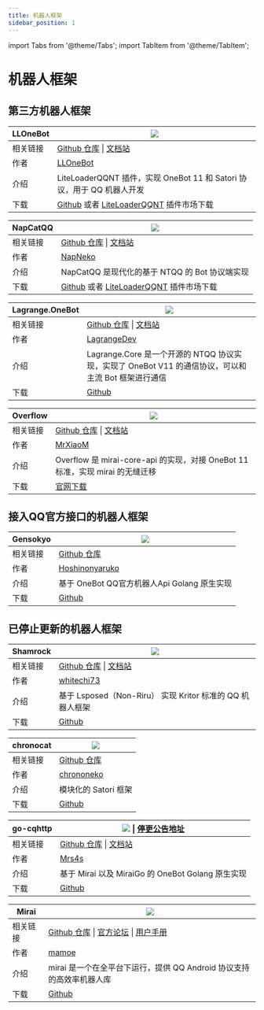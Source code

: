 ```yaml
---
title: 机器人框架
sidebar_position: 1
---
```


import Tabs from '@theme/Tabs';
import TabItem from '@theme/TabItem';

# 机器人框架

## 第三方机器人框架

<Tabs queryString="qqbot">
<TabItem value="LLOneBot" label="LLOneBot">

| LLOneBot | ![](https://img.shields.io/badge/状态-积极维护-green?style=for-the-badge) |
| --- | --- |
| 相关链接 | [Github 仓库](https://github.com/LLOneBot/LLOneBot) \| [文档站](https://llonebot.github.io/zh-CN/) |
| 作者 | [LLOneBot](https://github.com/LLOneBot) |
| 介绍 | LiteLoaderQQNT 插件，实现 OneBot 11 和 Satori 协议，用于 QQ 机器人开发 |
| 下载 | [Github](https://github.com/LLOneBot/LLOneBot/releases) 或者 [LiteLoaderQQNT](https://github.com/LiteLoaderQQNT/LiteLoaderQQNT) 插件市场下载 |

</TabItem>
<TabItem value="NapCatQQ" label="NapCatQQ">

| NapCatQQ | ![](https://img.shields.io/badge/状态-积极维护-green?style=for-the-badge) |
| --- | --- |
| 相关链接 | [Github 仓库](https://github.com/NapNeko/NapCatQQ) \| [文档站](https://napneko.github.io/) |
| 作者 | [NapNeko](https://github.com/NapNeko) |
| 介绍 | NapCatQQ 是现代化的基于 NTQQ 的 Bot 协议端实现 |
| 下载 | [Github](https://github.com/NapNeko/NapCatQQ/releases) 或者 [LiteLoaderQQNT](https://github.com/LiteLoaderQQNT/LiteLoaderQQNT) 插件市场下载 |

</TabItem>
<TabItem value="Lagrange.OneBot" label="Lagrange.OneBot">

| Lagrange.OneBot | ![](https://img.shields.io/badge/状态-积极维护-green?style=for-the-badge) |
| --- | --- |
| 相关链接 | [Github 仓库](https://github.com/LagrangeDev/Lagrange.Core) \| [文档站](https://lagrangedev.github.io/Lagrange.Doc/Lagrange.OneBot/) |
| 作者 | [LagrangeDev](https://github.com/LagrangeDev) |
| 介绍 | Lagrange.Core 是一个开源的 NTQQ 协议实现，实现了 OneBot V11 的通信协议，可以和主流 Bot 框架进行通信 |
| 下载 | [Github](https://github.com/LagrangeDev/Lagrange.Core/releases) |

</TabItem>
<TabItem value="Overflow" label="Overflow">

| Overflow | ![](https://img.shields.io/badge/状态-积极维护-green?style=for-the-badge) |
| --- | --- |
| 相关链接 | [Github 仓库](https://github.com/MrXiaoM/overflow) \| [文档站](https://mirai.mrxiaom.top/docs/UserManual) |
| 作者 | [MrXiaoM](https://github.com/MrXiaoM) |
| 介绍 | Overflow 是 mirai-core-api 的实现，对接 OneBot 11 标准，实现 mirai 的无缝迁移 |
| 下载 | [官网下载](https://mirai.mrxiaom.top/) |

</TabItem>
</Tabs>

## 接入QQ官方接口的机器人框架

<Tabs queryString="qqbot">
<TabItem value="Gensokyo" label="Gensokyo">

| Gensokyo | ![](https://img.shields.io/badge/状态-积极维护-green?style=for-the-badge) |
| --- | --- |
| 相关链接 | [Github 仓库](https://github.com/Hoshinonyaruko/Gensokyo) |
| 作者 | [Hoshinonyaruko](https://github.com/Hoshinonyaruko) |
| 介绍 | 基于 OneBot QQ官方机器人Api Golang 原生实现 |
| 下载 | [Github](https://github.com/Hoshinonyaruko/Gensokyo/releases) |

</TabItem>
</Tabs>

## 已停止更新的机器人框架

<Tabs queryString="qqbot">
<TabItem value="Shamrock" label="Shamrock">

| Shamrock | ![](https://img.shields.io/badge/状态-停止维护-red?style=for-the-badge) |
| --- | --- |
| 相关链接 | [Github 仓库](https://github.com/whitechi73/OpenShamrock) \| [文档站](https://whitechi73.github.io/OpenShamrock/) |
| 作者 | [whitechi73](https://github.com/whitechi73) |
| 介绍 | 基于 Lsposed（Non-Riru） 实现 Kritor 标准的 QQ 机器人框架 |
| 下载 | [Github](https://github.com/whitechi73/OpenShamrock/releases) |

</TabItem>
<TabItem value="chronocat" label="chronocat">

| chronocat | ![](https://img.shields.io/badge/状态-不再积极维护-yellow?style=for-the-badge) |
| --- | --- |
| 相关链接 | [Github 仓库](https://github.com/chrononeko/chronocat) |
| 作者 | [chrononeko](https://github.com/chrononeko) |
| 介绍 | 模块化的 Satori 框架 |
| 下载 | [Github](https://github.com/chrononeko/chronocat/releases) |

</TabItem>
<TabItem value="go-cqhttp" label="go-cqhttp">

| go-cqhttp | ![](https://img.shields.io/badge/状态-停止维护-red?style=for-the-badge) \| [停更公告地址](https://github.com/Mrs4s/go-cqhttp/issues/2471) |
| --- | --- |
| 相关链接 | [Github 仓库](https://github.com/Mrs4s/go-cqhttp) \| [文档站](https://docs.go-cqhttp.org/) |
| 作者 | [Mrs4s](https://github.com/Mrs4s) |
| 介绍 | 基于 Mirai 以及 MiraiGo 的 OneBot Golang 原生实现 |
| 下载 | [Github](https://github.com/Mrs4s/go-cqhttp/releases) |

</TabItem>
<TabItem value="Mirai" label="Mirai">

| Mirai | ![](https://img.shields.io/badge/状态-不再积极维护-yellow?style=for-the-badge) |
| --- | --- |
| 相关链接 | [Github 仓库](https://github.com/mamoe/mirai) \| [官方论坛](https://mirai.mamoe.net/) \| [用户手册](https://github.com/mamoe/mirai/blob/dev/docs/UserManual.md) |
| 作者 | [mamoe](https://github.com/mamoe) |
| 介绍 | mirai 是一个在全平台下运行，提供 QQ Android 协议支持的高效率机器人库 |
| 下载 | [Github](https://github.com/iTXTech/mirai-console-loader/releases) |

</TabItem>
</Tabs>

